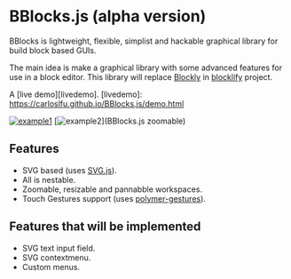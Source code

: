 # BBlocks.js (alpha version)

BBlocks is lightweight, flexible, simplist and hackable graphical library for build block based GUIs.

The main idea is make a graphical library with some advanced features for use in a block editor. This library will replace [Blockly][blockly-git] in [blocklify][blocklify-git] project.

A [live demo][livedemo].
[livedemo]: https://carloslfu.github.io/BBlocks.js/demo.html

[![example1](https://github.com/carloslfu/BBlocks.js/blob/master/BB.jpg)](BBlocks.js)
[![example2](https://github.com/carloslfu/BBlocks.js/blob/master/BB_with_zoom.jpg)](BBlocks.js zoomable)

## Features

- SVG based (uses [SVG.js][svgjs-git]).
- All is nestable.
- Zoomable, resizable and pannabble workspaces.
- Touch Gestures support (uses [polymer-gestures][polymer-gestures-git]).

## Features that will be implemented

- SVG text input field.
- SVG contextmenu.
- Custom menus.

[blockly-git]: https://github.com/google/blockly
[blocklify-git]: https://github.com/carloslfu/blocklify
[pep-git]: https://github.com/jquery/PEP
[svgjs-git]: https://github.com/wout/svg.js
[polymer-gestures-git]:https://github.com/Polymer/polymer-gestures
